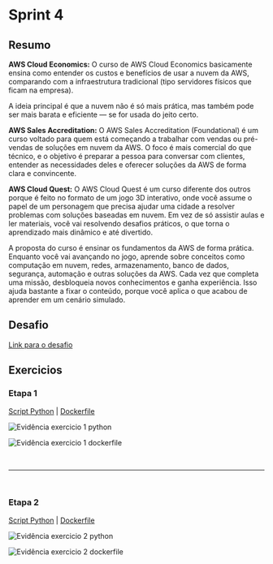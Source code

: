 # Sprint 4
## Resumo
**AWS Cloud Economics:** O curso de AWS Cloud Economics basicamente ensina como entender os custos e benefícios de usar a nuvem da AWS, comparando com a infraestrutura tradicional (tipo servidores físicos que ficam na empresa).

A ideia principal é que a nuvem não é só mais prática, mas também pode ser mais barata e eficiente — se for usada do jeito certo.

**AWS Sales Accreditation:** O AWS Sales Accreditation (Foundational) é um curso voltado para quem está começando a trabalhar com vendas ou pré-vendas de soluções em nuvem da AWS. O foco é mais comercial do que técnico, e o objetivo é preparar a pessoa para conversar com clientes, entender as necessidades deles e oferecer soluções da AWS de forma clara e convincente.

**AWS Cloud Quest:** O AWS Cloud Quest é um curso diferente dos outros porque é feito no formato de um jogo 3D interativo, onde você assume o papel de um personagem que precisa ajudar uma cidade a resolver problemas com soluções baseadas em nuvem. Em vez de só assistir aulas e ler materiais, você vai resolvendo desafios práticos, o que torna o aprendizado mais dinâmico e até divertido.

A proposta do curso é ensinar os fundamentos da AWS de forma prática. Enquanto você vai avançando no jogo, aprende sobre conceitos como computação em nuvem, redes, armazenamento, banco de dados, segurança, automação e outras soluções da AWS. Cada vez que completa uma missão, desbloqueia novos conhecimentos e ganha experiência. Isso ajuda bastante a fixar o conteúdo, porque você aplica o que acabou de aprender em um cenário simulado.

## Desafio
[Link para o desafio](./Desafio/README.md)

## Exercicios
### Etapa 1
[Script Python](./Exercicios/etapa-1/carguru.py) | [Dockerfile](./Exercicios/etapa-1/dockerfile)

![Evidência exercicio 1 python](./Exercicios/evidencias/evidencia-etapa1-python.png)

![Evidência exercicio 1 dockerfile](./Exercicios/evidencias/evidencia-etapa1-dockerfile.png)

<br>
<hr>
<br>

### Etapa 2
[Script Python](./Exercicios/etapa-2/hash.py) | [Dockerfile](./Exercicios/etapa-2/dockerfile)

![Evidência exercicio 2 python](./Exercicios/evidencias/evidencia-etapa2-python.png)

![Evidência exercicio 2 dockerfile](./Exercicios/evidencias/evidencia-etapa2-dockerfile.png)
